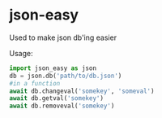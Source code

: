 # json-easy
Used to make json db'ing easier

Usage:
```py
import json_easy as json
db = json.db('path/to/db.json')
#in a function
await db.changeval('somekey', 'someval')
await db.getval('somekey')
await db.removeval('somekey')
```
